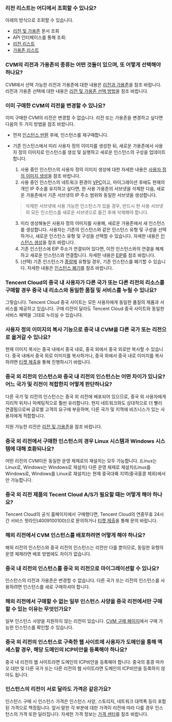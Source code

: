 ### 리전 리스트는 어디에서 조회할 수 있나요?

아래의 방식으로 조회할 수 있습니다.
- [리전 및 가용존](https://intl.cloud.tencent.com/document/product/213/6091) 문서 조회
- API 인터페이스를 통해 조회:
 - [리전 리스트](https://intl.cloud.tencent.com/document/product/213/15708)
 - [가용존 리스트](https://intl.cloud.tencent.com/document/product/213/35071)


### CVM의 리전과 가용존의 종류는 어떤 것들이 있으며, 또 어떻게 선택해야 하나요?

CVM에서 선택 가능한 리전과 가용존에 대한 내용은 [리전과 가용존](https://intl.cloud.tencent.com/document/product/213/6091)을 참조 바랍니다.
리전과 가용존 선택에 대한 내용은 [리전 및 가용존 선택 방법](https://intl.cloud.tencent.com/document/product/213/6091#.E5.A6.82.E4.BD.95.E9.80.89.E6.8B.A9.E5.9C.B0.E5.9F.9F.E5.92.8C.E5.8F.AF.E7.94.A8.E5.8C.BA)을 참조 바랍니다.


### 이미 구매한 CVM의 리전을 변경할 수 있나요?

이미 구매한 CVM의 리전은 변경할 수 없습니다. 리전 또는 가용존을 변경하고 싶다면 다음의 두 가지 방법을 참조 바랍니다.
- 먼저 [인스턴스 반환](https://intl.cloud.tencent.com/document/product/213/4930) 후에, 인스턴스를 재구매합니다.

- 기존 인스턴스에서 미리 사용자 정의 이미지를 생성한 뒤, 새로운 가용존에서 사용자 정의 이미지로 인스턴스를 생성 및 실행하고 새로운 인스턴스의 구성을 업데이트합니다.
  1. 사용 중인 인스턴스의 사용자 정의 이미지 생성에 대한 자세한 내용은 [사용자 정의 이미지 생성](https://intl.cloud.tencent.com/document/product/213/4942)을 참조 바랍니다.
  2. 사용 중인 인스턴스의 네트워크 환경이 [VPC](https://intl.cloud.tencent.com/document/product/213/5227)이고, 마이그레이션 후에도 현재의 개인 IP 주소를 유지하고 싶다면, 현 사용 가용존의 서브넷을 삭제한 다음, 새로운 가용존에서 기존 서브넷의 IP 주소 범위와 동일한 서브넷을 생성합니다.
  > 삭제한 서브넷에 사용 가능한 인스턴스가 있을 경우, 반드시 현 사용 서브넷의 모든 인스턴스를 새로운 서브넷으로 옮긴 후에 삭제해야 합니다.
  >
  3. 미리 생성해놓은 사용자 정의 이미지를 사용해, 새로운 가용존에서 새 인스턴스를 생성합니다.
  사용자는 기존의 인스턴스와 같은 인스턴스 유형 및 구성을 선택하거나, 새로운 인스턴스 유형 및 구성을 선택할 수 있습니다. 자세한 내용은 [인스턴스 생성](https://intl.cloud.tencent.com/document/product/213/4855)을 참조 바랍니다.
  4. 기존 인스턴스에 EIP 주소가 연결되어 있다면, 이전 인스턴스와의 연결을 해제하고 새로운 인스턴스와 연결합니다. 자세한 내용은 [EIP](https://intl.cloud.tencent.com/document/product/213/5733)를 참조 바랍니다.
  5. (선택) 기존 인스턴스가 [종량제](https://intl.cloud.tencent.com/document/product/213/2180) 유형일 경우, 기존 인스턴스를 폐기할 수 있습니다. 자세한 내용은 [인스턴스 폐기](https://intl.cloud.tencent.com/zh/document/product/213/4930)를 참조 바랍니다.

### Tencent Cloud의 중국 내 사용자가 다른 국가 또는 다른 리전의 리소스를 구매할 경우 중국 내 리소스와 동일한 품질 및 서비스를 누릴 수 있나요?
그렇습니다. Tencent Cloud 중국 사이트는 모든 사용자에게 동일한 품질의 제품과 서비스를 제공하고 있습니다. 구매 리전이 달라도 Tencent Cloud 중국 사이트와 동일한 서비스 혜택을 그대로 누리실 수 있습니다.

### 사용자 정의 이미지의 복사 기능으로 중국 내 CVM을 다른 국가 또는 리전으로 옮겨갈 수 있나요?
현재 이미지 복사는 중국 내에서 중국 내로, 중국 외에서 중국 외로만 복사할 수 있습니다. 중국 내에서 중국 외로 이미지를 복사하거나, 중국 외에서 중국 내로 이미지를 복사하려면 [티켓 제출](https://console.cloud.tencent.com/workorder/category?level1_id=6&level2_id=7&source=0&data_title=%E4%BA%91%E6%9C%8D%E5%8A%A1%E5%99%A8CVM&step=1)을 통해 진행하시기 바랍니다.

### 중국 외 리전의 인스턴스와 중국 내 리전의 인스턴스는 어떤 차이가 있나요? 어느 국가 및 리전이 적합한지 어떻게 판단하나요?
다른 국가 및 리전의 인스턴스는 중국 외 리전에 배포되어 있으므로, 중국 외 사용자에게 지리적 위치나 마케팅적으로 훨씬 유리합니다. 현지 네트워크와도 상대적으로 더 빨리 연결됨으로써 글로벌 고객의 요구에 부응하며, 다른 국가 및 지역에 비즈니스가 있는 사용자에게 적합합니다.

지원 가능한 리전은 [리전 및 가용존](https://intl.cloud.tencent.com/document/product/213/6091)을 참조 바랍니다.

### 중국 외 리전에서 구매한 인스턴스의 경우 Linux 시스템과 Windows 시스템에 대해 호환되나요?
어떤 리전의 CVM이든 동일한 운영 체제로의 재설치는 모두 가능합니다. (Linux는 Linux로, Windows는 Windows로 재설치)
다른 운영 체제로 재설치(Linux를 Windows로, Windows를 Linux로 재설치)는 현재 중국대륙 지역(중국홍콩 제외)에서만 가능합니다.

### 중국 외 리전 제품의 Tecent Cloud A/S가 필요할 때는 어떻게 해야 하나요?
Tencent Cloud의 공식 홈페이지에서 구매했다면, Tencent Cloud의 연중무휴 24시간 서비스 핫라인(4009100100)으로 문의하거나 [티켓 제출](https://console.cloud.tencent.com/workorder/category)을 통해 문의 바랍니다.

### 해외 리전에서 CVM 인스턴스를 배포하려면 어떻게 해야 하나요?
해외 리전의 인스턴스와 중국 리전의 인스턴스는 리전만 다를 뿐이므로, 동일한 유형의 운영 체제라면 배포 방법에도 차이가 없습니다.

### 중국 내 리전의 인스턴스를 중국 외 리전으로 마이그레이션할 수 있나요?
인스턴스의 리전과 가용존은 변경할 수 없습니다. 다른 국가 또는 리전의 인스턴스를 사용하려면 인스턴스를 새로 구매하셔야 합니다.

### 해외 리전에서 구매할 수 없는 일부 인스턴스 사양을 중국 리전에서만 구매할 수 있는 이유는 무엇인가요?
일부 인스턴스 사양을 지원하지 않는 리전이 있습니다. [CVM 구매 페이지](http://manage.qcloud.com/shoppingcart/shop.php?tab=cvm&_ga=1.78908498.770173325.1571651505)에서 구매 가능한 인스턴스를 확인할 수 있습니다.

### 중국 외 리전의 인스턴스로 구축한 웹 사이트에 사용자가 도메인을 통해 액세스할 경우, 해당 도메인의 ICP비안을 등록해야 하나요?
중국 내 리전의 웹 사이트라면 도메인의 ICP비안을 등록해야 합니다.  중국의 홍콩 마카오 대만 및 다른 국가 또는 다른 리전의 웹 사이트라면 도메인의 ICP비안을 등록하지 않아도 됩니다. 

### 인스턴스의 리전이 서로 달라도 가격은 같은가요?
인스턴스 구매 시 인스턴스 가격은 인스턴스 사양, 스토리지, 네트워크 대역폭 등이 포함된 가격으로 책정됩니다. 앞서 말한 각 부분에 대한 가격이 리전에 따라 다를 경우 인스턴스의 가격 또한 달라집니다.
자세한 가격 정보는 [가격 센터](https://buy.cloud.tencent.com/price/cvm/calculator)를 참조 바랍니다.



